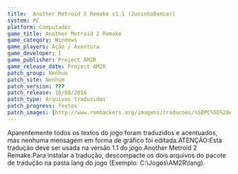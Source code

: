 ```yaml
---
title:  Another Metroid 2 Remake v1.1 (JuninhoDancer)
system: PC
platform: Computador
game_title: Another Metroid 2 Remake
game_category: Windows
game_players: Ação / Aventura
game_developer: 1
game_publisher: Project AM2R
game_release_date: Project AM2R
patch_group: Nenhum
patch_site: Nenhum
patch_version: ???
patch_release: 18/08/2016
patch_type: Arquivos traduzidos
patch_progress: Textos
patch_images: [http://www.romhackers.org/imagens/traducoes/%5BPC%5D%20Another%20Metroid%202%20Remake%20-%20JuninhoDancer%20-%201.jpg,http://www.romhackers.org/imagens/traducoes/%5BPC%5D%20Another%20Metroid%202%20Remake%20-%20JuninhoDancer%20-%202.jpg,http://www.romhackers.org/imagens/traducoes/%5BPC%5D%20Another%20Metroid%202%20Remake%20-%20JuninhoDancer%20-%203.jpg]
---
```

Aparentemente todos os textos do jogo foram traduzidos e acentuados, mas nenhuma mensagem em forma de gráfico foi editada.ATENÇÃO:Esta tradução deve ser usada na versão 1.1 do jogo Another Metroid 2 Remake.Para instalar a tradução, descompacte os dois arquivos do pacote de tradução na pasta lang do jogo (Exemplo: C:\Jogos\AM2R\lang).